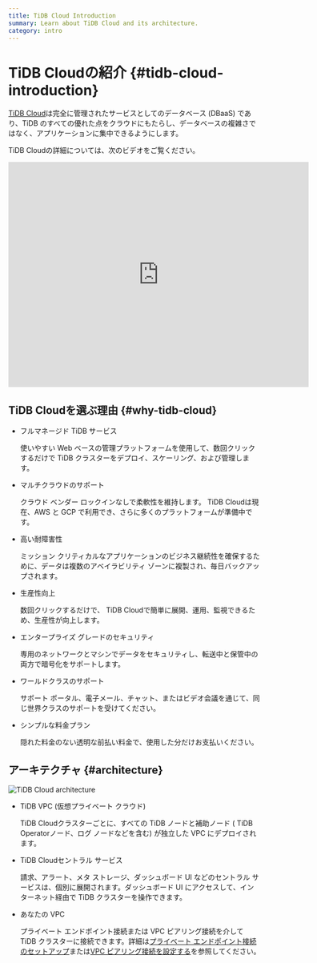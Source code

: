 ```yaml
---
title: TiDB Cloud Introduction
summary: Learn about TiDB Cloud and its architecture.
category: intro
---
```


# TiDB Cloudの紹介 {#tidb-cloud-introduction}

[TiDB Cloud](https://pingcap.com/products/tidbcloud)は完全に管理されたサービスとしてのデータベース (DBaaS) であり、TiDB のすべての優れた点をクラウドにもたらし、データベースの複雑さではなく、アプリケーションに集中できるようにします。

TiDB Cloudの詳細については、次のビデオをご覧ください。

<iframe width="600" height="450" src="https://www.youtube.com/embed/skCV9BEmjbo" title="TiDB クラウドを選ぶ理由" frameborder="0" allow="accelerometer; autoplay; clipboard-write; encrypted-media; gyroscope; picture-in-picture" allowfullscreen></iframe>

## TiDB Cloudを選ぶ理由 {#why-tidb-cloud}

-   フルマネージド TiDB サービス

    使いやすい Web ベースの管理プラットフォームを使用して、数回クリックするだけで TiDB クラスターをデプロイ、スケーリング、および管理します。

-   マルチクラウドのサポート

    クラウド ベンダー ロックインなしで柔軟性を維持します。 TiDB Cloudは現在、AWS と GCP で利用でき、さらに多くのプラットフォームが準備中です。

-   高い耐障害性

    ミッション クリティカルなアプリケーションのビジネス継続性を確保するために、データは複数のアベイラビリティ ゾーンに複製され、毎日バックアップされます。

-   生産性向上

    数回クリックするだけで、 TiDB Cloudで簡単に展開、運用、監視できるため、生産性が向上します。

-   エンタープライズ グレードのセキュリティ

    専用のネットワークとマシンでデータをセキュリティし、転送中と保管中の両方で暗号化をサポートします。

-   ワールドクラスのサポート

    サポート ポータル、電子メール、チャット、またはビデオ会議を通じて、同じ世界クラスのサポートを受けてください。

-   シンプルな料金プラン

    隠れた料金のない透明な前払い料金で、使用した分だけお支払いください。

## アーキテクチャ {#architecture}

![TiDB Cloud architecture](https://download.pingcap.com/images/docs/tidb-cloud/tidb-cloud-architecture.png)

-   TiDB VPC (仮想プライベート クラウド)

    TiDB Cloudクラスターごとに、すべての TiDB ノードと補助ノード ( TiDB Operatorノード、ログ ノードなどを含む) が独立した VPC にデプロイされます。

-   TiDB Cloudセントラル サービス

    請求、アラート、メタ ストレージ、ダッシュボード UI などのセントラル サービスは、個別に展開されます。ダッシュボード UI にアクセスして、インターネット経由で TiDB クラスターを操作できます。

-   あなたの VPC

    プライベート エンドポイント接続または VPC ピアリング接続を介して TiDB クラスターに接続できます。詳細は[プライベート エンドポイント接続のセットアップ](/tidb-cloud/set-up-private-endpoint-connections.md)または[VPC ピアリング接続を設定する](/tidb-cloud/set-up-vpc-peering-connections.md)を参照してください。
